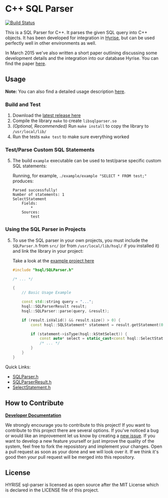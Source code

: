 C++ SQL Parser
=========================
[![Build Status](https://github.com/hyrise/sql-parser/actions/workflows/ci.yml/badge.svg?branch=master)](https://github.com/hyrise/sql-parser/actions?query=branch%3Amaster)


This is a SQL Parser for C++. It parses the given SQL query into C++ objects.
It has been developed for integration in [Hyrise](https://github.com/hyrise/hyrise), but can be used perfectly well in other environments as well.

In March 2015 we've also written a short paper outlining discussing some development details and the integration into our database Hyrise. You can find the paper [here](docs/technical_documentation.pdf).


## Usage

**Note:** You can also find a detailed usage description [here](docs/basic-usage.md).


### Build and Test

 1. Download the [latest release here](https://github.com/hyrise/sql-parser/releases)
 2. Compile the library `make` to create `libsqlparser.so`
 3. *(Optional, Recommended)* Run `make install` to copy the library to `/usr/local/lib/`
 4. Run the tests `make test` to make sure everything worked

### Test/Parse Custom SQL Statements

5. The build `example` executable can be used to test/parse specific custom SQL statements:
     
     Running, for example, `./example/example "SELECT * FROM test;"` produces:
	```
	Parsed successfully!
	Number of statements: 1
	SelectStatement
		Fields:
			*
		Sources:
			test
	``` 

### Using the SQL Parser in Projects

5. To use the SQL parser in your own projects, you must include the `SQLParser.h` from `src/` (or from `/usr/local/lib/hsql/` if you installed it) and link the library in your project:

   Take a look at the [example project here](https://github.com/hyrise/sql-parser/tree/master/example)
	
	```cpp
	#include "hsql/SQLParser.h"
	
	/* ... */
	
	{
	    // Basic Usage Example
	
	    const std::string query = "...";
	    hsql::SQLParserResult result;
	    hsql::SQLParser::parse(query, &result);
	
	    if (result.isValid() && result.size() > 0) {
	        const hsql::SQLStatement* statement = result.getStatement(0);
	
	        if (statement->isType(hsql::kStmtSelect)) {
	            const auto* select = static_cast<const hsql::SelectStatement*>(statement);
	            /* ... */
	        }
	    }
	}
	```
    

Quick Links:

 * [SQLParser.h](src/SQLParser.h)
 * [SQLParserResult.h](src/SQLParserResult.h)
 * [SelectStatement.h](src/sql/SelectStatement.h)

## How to Contribute

**[Developer Documentation](docs/)**

We strongly encourage you to contribute to this project! If you want to contribute to this project there are several options. If you've noticed a bug or would like an improvement let us know by creating a [new issue](https://github.com/hyrise/sql-parser/issues). If you want to develop a new feature yourself or just improve the quality of the system, feel free to fork the reposistory and implement your changes. Open a pull request as soon as your done and we will look over it. If we think it's good then your pull request will be merged into this repository.


## License

HYRISE sql-parser is licensed as open source after the MIT License which is declared in the LICENSE file of this project.
